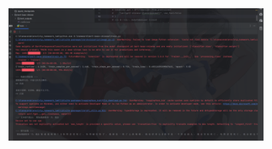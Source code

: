 <img src="https://github.com/jooof/homeword/blob/master/bert-base-chinese/20250520101054.png?raw=true" width="800" alt="截图一">